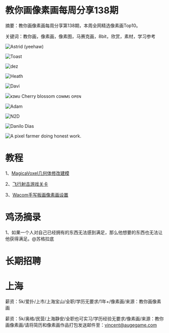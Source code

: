 # 教你画像素画每周分享138期

摘要：教你画像素画每周分享第138期，本周全网精选像素画Top10。

关键词：教你画，像素画，像素图，马赛克画，8bit，欣赏，素材，学习参考

![Astrid (yeehaw) ](https://files.mdnice.com/user/10493/3f1e2731-17ea-465a-879a-48f98c9582e9.png)

![Toast](https://files.mdnice.com/user/10493/33442a01-e87b-47a7-a0eb-6db9d7c62153.png)

![dez](https://files.mdnice.com/user/10493/2da53ae8-b23d-4d0d-88b1-320243b9e294.jpeg)

![Heath](https://files.mdnice.com/user/10493/91ded00e-fddf-440d-b75f-5f4dadd98612.png)

![Davi ](https://files.mdnice.com/user/10493/c5440ea9-88ec-4b19-8596-39302f0555af.png)

![ᴋɪᴍᴜ Cherry blossom ᴄᴏᴍᴍꜱ ᴏᴘᴇɴ](https://files.mdnice.com/user/10493/25656a28-220f-4c7a-aa3a-528ff037d969.png)

![Adam](https://files.mdnice.com/user/10493/d30b8317-67f3-4200-9dae-fc0a08b3b5d1.png)

![N2D](https://files.mdnice.com/user/10493/0763d590-977a-421c-b40b-b66c0b0f5a50.png)

![Danilo Dias](https://files.mdnice.com/user/10493/ad4514d7-307d-459c-b839-31f93d5ae6e9.jpeg)

![A pixel farmer doing honest work.](https://files.mdnice.com/user/10493/fb77b24b-623c-4728-84ec-723760655bc8.png)


# 教程

1、[MagicaVoxel几何体修改建模](https://mp.weixin.qq.com/s/WjOvrli97t0ps6bBPMJZvA)

2、[飞行射击游戏关卡](https://mp.weixin.qq.com/s/r7cX_Yn-wsxd8zPMBOM28w)

3、[Wacom手写板画像素画设置](https://mp.weixin.qq.com/s/x9klz-skvqCoCLqhqXzfmQ)


# 鸡汤摘录

1、如果一个人对自己已经拥有的东西无法感到满足，那么他想要的东西也无法让他获得满足。@苏格拉底


# 长期招聘

# 上海

薪资：5k/爱扑/上市/上海宝山/全职/学历无要求/1年+/像素画/来源：教你画像素画

薪资：5k/奥格/民营/上海静安/全职也可实习/学历经验无要求/像素画/来源：教你画像素画/请将简历和像素画作品打包发送邮件至：vincent@augegame.com



